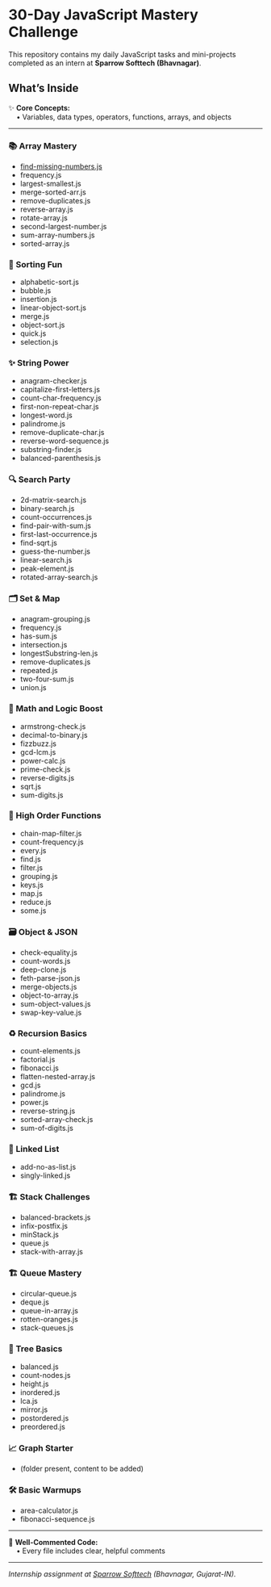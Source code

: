 # 30-Day JavaScript Mastery Challenge

This repository contains my daily JavaScript tasks and mini-projects completed as an intern at **Sparrow Softtech (Bhavnagar)**.

## What’s Inside

✨ **Core Concepts:**  
&nbsp;&nbsp;&nbsp;&nbsp;• Variables, data types, operators, functions, arrays, and objects

---

### 📚 Array Mastery
- [find-missing-numbers.js](Array%20Mastery/find-missing-numbers.js)
- frequency.js
- largest-smallest.js
- merge-sorted-arr.js
- remove-duplicates.js
- reverse-array.js
- rotate-array.js
- second-largest-number.js
- sum-array-numbers.js
- sorted-array.js

### 🧮 Sorting Fun
- alphabetic-sort.js
- bubble.js
- insertion.js
- linear-object-sort.js
- merge.js
- object-sort.js
- quick.js
- selection.js

### ✨ String Power
- anagram-checker.js
- capitalize-first-letters.js
- count-char-frequency.js
- first-non-repeat-char.js
- longest-word.js
- palindrome.js
- remove-duplicate-char.js
- reverse-word-sequence.js
- substring-finder.js
- balanced-parenthesis.js

### 🔍 Search Party
- 2d-matrix-search.js
- binary-search.js
- count-occurrences.js
- find-pair-with-sum.js
- first-last-occurrence.js
- find-sqrt.js
- guess-the-number.js
- linear-search.js
- peak-element.js
- rotated-array-search.js

### 🗂️ Set & Map
- anagram-grouping.js
- frequency.js
- has-sum.js
- intersection.js
- longestSubstring-len.js
- remove-duplicates.js
- repeated.js
- two-four-sum.js
- union.js

### 🧠 Math and Logic Boost
- armstrong-check.js
- decimal-to-binary.js
- fizzbuzz.js
- gcd-lcm.js
- power-calc.js
- prime-check.js
- reverse-digits.js
- sqrt.js
- sum-digits.js

### 🧩 High Order Functions
- chain-map-filter.js
- count-frequency.js
- every.js
- find.js
- filter.js
- grouping.js
- keys.js
- map.js
- reduce.js
- some.js

### 🗃️ Object & JSON
- check-equality.js
- count-words.js
- deep-clone.js
- feth-parse-json.js
- merge-objects.js
- object-to-array.js
- sum-object-values.js
- swap-key-value.js

### ♻️ Recursion Basics
- count-elements.js
- factorial.js
- fibonacci.js
- flatten-nested-array.js
- gcd.js
- palindrome.js
- power.js
- reverse-string.js
- sorted-array-check.js
- sum-of-digits.js

### 🦴 Linked List
- add-no-as-list.js
- singly-linked.js

### 🏗️ Stack Challenges
- balanced-brackets.js
- infix-postfix.js
- minStack.js
- queue.js
- stack-with-array.js

### 🏗️ Queue Mastery
- circular-queue.js
- deque.js
- queue-in-array.js
- rotten-oranges.js
- stack-queues.js

### 🌳 Tree Basics
- balanced.js
- count-nodes.js
- height.js
- inordered.js
- lca.js
- mirror.js
- postordered.js
- preordered.js

### 📈 Graph Starter
- (folder present, content to be added)

### 🛠️ Basic Warmups
- area-calculator.js
- fibonacci-sequence.js

---

💬 **Well-Commented Code:**  
&nbsp;&nbsp;&nbsp;&nbsp;• Every file includes clear, helpful comments

***

*Internship assignment at [Sparrow Softtech](https://sparrowsofttech.com/) (Bhavnagar, Gujarat-IN).*